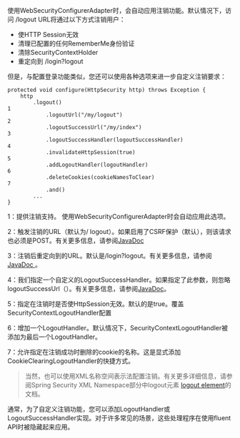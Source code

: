 使用WebSecurityConfigurerAdapter时，会自动应用注销功能。默认情况下，访问 /logout  URL将通过以下方式注销用户：

* 使HTTP Session无效
* 清理已配置的任何RememberMe身份验证
* 清除SecurityContextHolder
* 重定向到 /login?logout

但是，与配置登录功能类似，您还可以使用各种选项来进一步自定义注销要求：

```
protected void configure(HttpSecurity http) throws Exception {
    http
        .logout()                                                                    1
            .logoutUrl("/my/logout")                                                 2
            .logoutSuccessUrl("/my/index")                                           3
            .logoutSuccessHandler(logoutSuccessHandler)                              4
            .invalidateHttpSession(true)                                             5
            .addLogoutHandler(logoutHandler)                                         6
            .deleteCookies(cookieNamesToClear)                                       7
            .and()
        ...
}
```

1：提供注销支持。 使用WebSecurityConfigurerAdapter时会自动应用此选项。

2：触发注销的URL（默认为/ logout）。如果启用了CSRF保护（默认），则该请求也必须是POST。有关更多信息，请参阅[JavaDoc ](https://docs.spring.io/spring-security/site/docs/current/api/org/springframework/security/config/annotation/web/configurers/LogoutConfigurer.html#logoutUrl-java.lang.String-)

3：注销后重定向到的URL。默认是/login?logout。有关更多信息，请参阅[JavaDoc ](https://docs.spring.io/spring-security/site/docs/current/api/org/springframework/security/config/annotation/web/configurers/LogoutConfigurer.html#logoutUrl-java.lang.String-)。

4：我们指定一个自定义的LogoutSuccessHandler。如果指定了此参数，则忽略logoutSuccessUrl（）。有关更多信息，请参阅[JavaDoc](https://docs.spring.io/spring-security/site/docs/current/api/org/springframework/security/config/annotation/web/configurers/LogoutConfigurer.html#logoutSuccessHandler-org.springframework.security.web.authentication.logout.LogoutSuccessHandler-)。

5：指定在注销时是否使HttpSession无效。默认的是true。覆盖SecurityContextLogoutHandler配置

6：增加一个LogoutHandler。默认情况下，SecurityContextLogoutHandler被添加为最后一个LogoutHandler。

7：允许指定在注销成功时删除的cookie的名称。这是显式添加CookieClearingLogoutHandler的快捷方式。

> 当然，也可以使用XML名称空间表示法配置注销。有关更多详细信息，请参阅Spring Security XML Namespace部分中logout元素   [logout element](https://docs.spring.io/spring-security/site/docs/5.1.2.RELEASE/reference/htmlsingle/#nsa-logout)的文档。

通常，为了自定义注销功能，您可以添加LogoutHandler或LogoutSuccessHandler实现。对于许多常见的场景，这些处理程序在使用fluent API时被隐藏起来应用。

